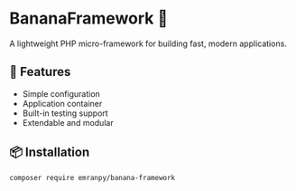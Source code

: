 # BananaFramework 🍌

A lightweight PHP micro-framework for building fast, modern applications.

## 🚀 Features
- Simple configuration
- Application container
- Built-in testing support
- Extendable and modular

## 📦 Installation
```bash
composer require emranpy/banana-framework
